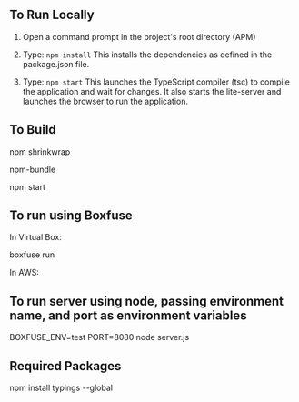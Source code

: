 To Run Locally
--------------

1) Open a command prompt in the project's root directory (APM)

2) Type: `npm install`
    This installs the dependencies as defined in the package.json file.
    
3) Type: `npm start`
    This launches the TypeScript compiler (tsc) to compile the application and wait for changes. 
    It also starts the lite-server and launches the browser to run the application.

To Build
--------

npm shrinkwrap

npm-bundle

npm start

To run using Boxfuse
--------------------

In Virtual Box:

boxfuse run

In AWS:

To run server using node, passing environment name, and port as environment variables
-------------------------------------------------------------------------------------

BOXFUSE_ENV=test PORT=8080 node server.js


Required Packages
-----------------

npm install typings --global
